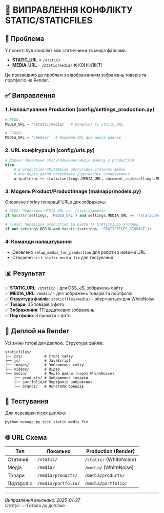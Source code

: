 # 🔧 ВИПРАВЛЕННЯ КОНФЛІКТУ STATIC/STATICFILES

## 🎯 Проблема
У проєкті був конфлікт між статичними та медіа файлами:
- **STATIC_URL** = `/static/`
- **MEDIA_URL** = `/static/media/` ❌ КОНФЛІКТ!

Це призводило до проблем з відображенням зображень товарів та портфоліо на Render.

## ✅ Виправлення

### 1. Налаштування Production (config/settings_production.py)
```python
# БУЛО:
MEDIA_URL = '/static/media/'  # Конфлікт зі STATIC_URL

# СТАЛО:
MEDIA_URL = '/media/'  # Окремий URL для медіа файлів
```

### 2. URL конфігурація (config/urls.py)
```python
# Додано правильне обслуговування медіа файлів у production
else:
    # В production WhiteNoise обслуговує статичні файли
    # Але медіа файли потребують додаткового налаштування  
    urlpatterns += static(settings.MEDIA_URL, document_root=settings.MEDIA_ROOT)
```

### 3. Модель Product/ProductImage (mainapp/models.py)
Оновлено логіку генерації URLs для зображень:
```python
# БУЛО: Перевірка MEDIA_URL == '/static/media/'
if hasattr(settings, 'MEDIA_URL') and settings.MEDIA_URL == '/static/media/':

# СТАЛО: Перевірка production за DEBUG та STATICFILES_STORAGE
if not settings.DEBUG and hasattr(settings, 'STATICFILES_STORAGE'):
```

### 4. Команди налаштування
- Оновлено `setup_media_for_production` для роботи з новими URL
- Створено `test_static_media_fix` для тестування

## 📊 Результат

✅ **STATIC_URL**: `/static/` - для CSS, JS, зображень сайту  
✅ **MEDIA_URL**: `/media/` - для зображень товарів та портфоліо  
✅ **Структура файлів**: `staticfiles/media/` - зберігається для WhiteNoise  
✅ **Товари**: 35 товарів з фото  
✅ **Зображення**: 111 додаткових зображень  
✅ **Портфоліо**: 3 проєкти з фото  

## 🚀 Деплой на Render

Усі зміни готові для деплою. Структура файлів:
```
staticfiles/
├── css/          # Стилі сайту  
├── js/           # JavaScript
├── images/       # Зображення сайту
├── videos/       # Відео
└── media/        # Медіа файли (через WhiteNoise)
    ├── products/ # Зображення товарів
    ├── portfolio/# Портфоліо зображення
    └── brands/   # Логотипи брендів
```

## 🧪 Тестування

Для перевірки після деплою:
```bash
python manage.py test_static_media_fix
```

## 🌐 URL Схема

| Тип | Локально | Production (Render) |
|-----|----------|-------------------|
| Статичні | `/static/` | `/static/` (WhiteNoise) |
| Медіа | `/media/` | `/media/` (WhiteNoise) |
| Товари | `/media/products/` | `/media/products/` |
| Портфоліо | `/media/portfolio/` | `/media/portfolio/` |

---
*Виправлення виконано: 2025-01-27*  
*Статус: ✅ Готово до деплою* 